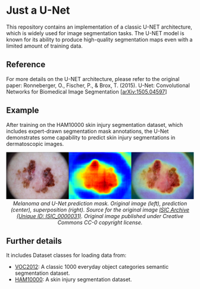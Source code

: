 # Just a U-Net

This repository contains an implementation of a classic U-NET architecture, which is widely used for image segmentation tasks. The U-NET model is known for its ability to produce high-quality segmentation maps even with a limited amount of training data.

## Reference
For more details on the U-NET architecture, please refer to the original paper: 
Ronneberger, O., Fischer, P., & Brox, T. (2015). U-Net: Convolutional Networks for Biomedical Image Segmentation [<a href="https://doi.org/10.48550/arXiv.1505.04597">arXiv:1505.04597</a>]

## Example
After training on the HAM10000 skin injury segmentation dataset, which includes expert-drawn segmentation mask annotations, the U-Net demonstrates some capability to predict skin injury segmentations in dermatoscopic images.  

<p align="center">
  <img src="assets/composite_image_ISIC_0000031.png" alt="Original image (left), prediction (center), superposition (right)">
  <br>
  <em> Melanoma and U-Net prediction mask. Original image (left), prediction (center), superposition (right). Source for the original image <a href="https://gallery.isic-archive.com/">ISIC Archive (Unique ID: ISIC_0000031)</a>. Original image published under Creative Commons CC-0 copyright license.
  </em>
</p> 

## Further details
It includes Dataset classes for loading data from: 
* [VOC2012](http://host.robots.ox.ac.uk/pascal/VOC/): A classic 1000 everyday object categories semantic segmentation dataset. 
* [HAM10000](https://dataverse.harvard.edu/dataset.xhtml?persistentId=doi:10.7910/DVN/DBW86T): A skin injury segmentation dataset. 
